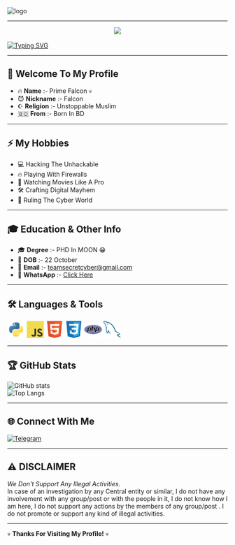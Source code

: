<img src="https://graph.org/file/7f7dcc89135e7d6c64bbb.jpg" alt="logo" target="/blank">

---

<p align="center">
  <img src="https://img.shields.io/badge/I Am %20A PRIME- FALCON-green?colorA=%23ff0000&colorB=%23017e40&style=flat-square">
</p>

[![Typing SVG](https://readme-typing-svg.herokuapp.com?color=%23F70B10&size=27&lines=I+Am+Prime+Falcon;+Not+Just+A+Name;It's+A+Brand;Welcome+To+My+Empire+💀)](https://git.io/typing-svg)

---

## 🖤 Welcome To My Profile  

- 🔥 **Name** :- Prime Falcon 💀  
- 😈 **Nickname** :- Falcon  
- ☪ **Religion** :- Unstoppable Muslim  
- 🇧🇩 **From** :- Born In BD  

---

## ⚡ My Hobbies  
- 💻 Hacking The Unhackable  
- 🔥 Playing With Firewalls  
- 🎥 Watching Movies Like A Pro  
- 🛠️ Crafting Digital Mayhem  
- 🎯 Ruling The Cyber World  

---

## 🎓 Education & Other Info  
- 🎓 **Degree** :- PHD In MOON 😁  
- 🎂 **DOB** :- 22 October  
- 📧 **Email** :- teamsecretcyber@gmail.com  
- 📱 **WhatsApp** :- [Click Here](https://wa.me/15123259728)  

---

## 🛠️ Languages & Tools  
<p align="left">
  <img src="https://raw.githubusercontent.com/devicons/devicon/master/icons/python/python-original.svg" alt="Python" width="40" height="40"/>  
  <img src="https://raw.githubusercontent.com/devicons/devicon/master/icons/javascript/javascript-original.svg" alt="JavaScript" width="40" height="40"/>  
  <img src="https://raw.githubusercontent.com/devicons/devicon/master/icons/html5/html5-original.svg" alt="HTML" width="40" height="40"/>  
  <img src="https://raw.githubusercontent.com/devicons/devicon/master/icons/css3/css3-original.svg" alt="CSS" width="40" height="40"/>  
  <img src="https://raw.githubusercontent.com/devicons/devicon/master/icons/php/php-original.svg" alt="PHP" width="40" height="40"/>  
  <img src="https://raw.githubusercontent.com/devicons/devicon/master/icons/mysql/mysql-original.svg" alt="MySQL" width="40" height="40"/>  
</p>

---

## 🏆 GitHub Stats  
![GitHub stats](https://github-readme-stats.vercel.app/api?username=Prime-Falcon&show_icons=true&theme=radical)  
![Top Langs](https://github-readme-stats.vercel.app/api/top-langs/?username=Prime-Falcon&layout=compact&theme=radical)  

---

## 🌐 Connect With Me  
[![Telegram](https://img.shields.io/badge/Telegram-blue?style=for-the-badge&logo=telegram)](https://t.me/Prime_Falcon_V2)  


---

## ⚠️ DISCLAIMER  
*We Don't Support Any Illegal Activities.*  
In case of an investigation by any Central entity or similar, I do not have any involvement with any group/post or with the people in it, I do not know how I am here, I do not support any actions by the members of any group/post .
I do not promote or support any kind of illegal activities.  

---

💀 **Thanks For Visiting My Profile!** 💀

